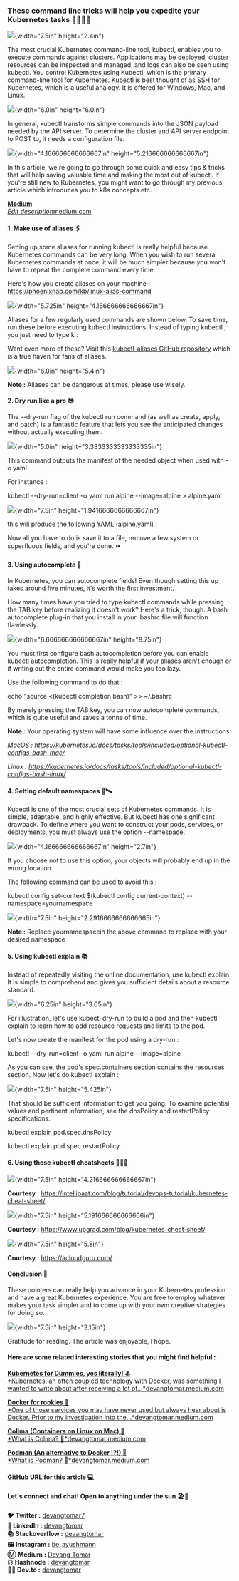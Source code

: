 ### These command line tricks will help you expedite your Kubernetes tasks 🏃🏻‍♂️💨

![](./images/media/image1.jpeg){width="7.5in" height="2.4in"}

The most crucial Kubernetes command-line tool, kubectl, enables you to
execute commands against clusters. Applications may be deployed, cluster
resources can be inspected and managed, and logs can also be seen using
kubectl. You control Kubernetes using Kubectl, which is the primary
command-line tool for Kubernetes. Kubectl is best thought of as SSH for
Kubernetes, which is a useful analogy. It is offered for Windows, Mac,
and Linux.

![](./images/media/image2.jpeg){width="6.0in" height="6.0in"}

In general, kubectl transforms simple commands into the JSON payload
needed by the API server. To determine the cluster and API server
endpoint to POST to, it needs a configuration file.

![](./images/media/image3.jpeg){width="4.166666666666667in"
height="5.216666666666667in"}

In this article, we're going to go through some quick and easy tips &
tricks that will help saving valuable time and making the most out of
kubectl. If you're still new to Kubernetes, you might want to go through
my previous article which introduces you to k8s concepts etc.

[**Medium**\
*Edit
description*medium.com](https://medium.com/@devangtomar/kubernetes-for-dummies-yes-literally-2734cf1a2291)

#### 1. Make use of aliases 🖇️

Setting up some aliases for running kubectl is really helpful because
Kubernetes commands can be very long. When you wish to run several
Kubernetes commands at once, it will be much simpler because you won't
have to repeat the complete command every time.

Here's how you create aliases on your machine :
<https://phoenixnap.com/kb/linux-alias-command>

![](./images/media/image4.jpeg){width="5.725in"
height="4.166666666666667in"}

Aliases for a few regularly used commands are shown below. To save time,
run these before executing kubectl instructions. Instead of typing
kubectl , you just need to type k :

Want even more of these? Visit this [kubectl-aliases GitHub
repository](https://github.com/ahmetb/kubectl-aliases) which is a true
haven for fans of aliases.

![](./images/media/image5.jpeg){width="6.0in" height="5.4in"}

**Note :** Aliases can be dangerous at times, please use wisely.

#### 2. Dry run like a pro 😎

The \--dry-run flag of the kubectl run command (as well as create,
apply, and patch) is a fantastic feature that lets you see the
anticipated changes without actually executing them. 

![](./images/media/image6.jpeg){width="5.0in"
height="3.3333333333333335in"}

This command outputs the manifest of the needed object when used with -o
yaml. 

For instance :

kubectl \--dry-run=client -o yaml run alpine \--image=alpine \>
alpine.yaml

![](./images/media/image7.png){width="7.5in"
height="1.9416666666666667in"}

this will produce the following YAML (alpine.yaml) :

Now all you have to do is save it to a file, remove a few system or
superfluous fields, and you're done. ⏩

#### 3. Using autocomplete 🤖

In Kubernetes, you can autocomplete fields! Even though setting this up
takes around five minutes, it's worth the first investment.

How many times have you tried to type kubectl commands while pressing
the TAB key before realizing it doesn't work? Here's a trick, though. A
bash autocomplete plug-in that you install in your .bashrc file will
function flawlessly.

![](./images/media/image8.png){width="6.666666666666667in"
height="8.75in"}

You must first configure bash autocompletion before you can enable
kubectl autocompletion. This is really helpful if your aliases aren't
enough or if writing out the entire command would make you too lazy.

Use the following command to do that :

echo \"source \<(kubectl completion bash)\" \>\> \~/.bashrc

By merely pressing the TAB key, you can now autocomplete commands, which
is quite useful and saves a tonne of time.

**Note :** Your operating system will have some influence over the
instructions.

*MacOS :
<https://kubernetes.io/docs/tasks/tools/included/optional-kubectl-configs-bash-mac/>*

*Linux :
<https://kubernetes.io/docs/tasks/tools/included/optional-kubectl-configs-bash-linux/>*

#### 4. Setting default namespaces 🚀🛰️

Kubectl is one of the most crucial sets of Kubernetes commands. It is
simple, adaptable, and highly effective. But kubectl has one significant
drawback. To define where you want to construct your pods, services, or
deployments, you must always use the option \--namespace.

![](./images/media/image9.jpeg){width="4.166666666666667in"
height="2.7in"}

If you choose not to use this option, your objects will probably end up
in the wrong location.

The following command can be used to avoid this :

kubectl config set-context \$(kubectl config current-context)
\--namespace=yournamespace

![](./images/media/image10.png){width="7.5in"
height="2.2916666666666665in"}

**Note :** Replace yournamespacein the above command to replace with
your desired namespace

#### 5. Using kubectl explain 📚

Instead of repeatedly visiting the online documentation, use kubectl
explain. It is simple to comprehend and gives you sufficient details
about a resource standard.

![](./images/media/image11.jpeg){width="6.25in" height="3.65in"}

For illustration, let's use kubectl dry-run to build a pod and then
kubectl explain to learn how to add resource requests and limits to the
pod.

Let's now create the manifest for the pod using a dry-run :

kubectl \--dry-run=client -o yaml run alpine \--image=alpine

As you can see, the pod's spec.containers section contains the resources
section. Now let's do kubectl explain :

![](./images/media/image12.png){width="7.5in" height="5.425in"}

That should be sufficient information to get you going. To examine
potential values and pertinent information, see the dnsPolicy and
restartPolicy specifications.

kubectl explain pod.spec.dnsPolicy

kubectl explain pod.spec.restartPolicy

#### 6. Using these kubectl cheatsheets 🎼🏃🏻

![](./images/media/image13.png){width="7.5in"
height="4.216666666666667in"}

**Courtesy :**
<https://intellipaat.com/blog/tutorial/devops-tutorial/kubernetes-cheat-sheet/>

![](./images/media/image14.png){width="7.5in"
height="5.191666666666666in"}

**Courtesy :** <https://www.upgrad.com/blog/kubernetes-cheat-sheet/>

![](./images/media/image15.jpeg){width="7.5in" height="5.8in"}

**Courtesy :** <https://acloudguru.com/>

#### Conclusion 🤔

These pointers can really help you advance in your Kubernetes profession
and have a great Kubernetes experience. You are free to employ whatever
makes your task simpler and to come up with your own creative strategies
for doing so.

![](./images/media/image16.jpeg){width="7.5in" height="3.15in"}

Gratitude for reading. The article was enjoyable, I hope.

#### **Here are some related interesting stories that you might find helpful :**

[**Kubernetes for Dummies, yes literally! ⚓**\
*Kubernetes, an often coupled technology with Docker, was something I
wanted to write about after receiving a lot
of...*devangtomar.medium.com](https://devangtomar.medium.com/kubernetes-for-dummies-yes-literally-2734cf1a2291)

[**Docker for rookies 🐳**\
*One of those services you may have never used but always hear about is
Docker. Prior to my investigation into
the...*devangtomar.medium.com](https://devangtomar.medium.com/how-to-get-started-with-docker-b2d924cbe9bb)

[**Colima (Containers on Linux on Mac) 🐋**\
*What is Colima?
🤔*devangtomar.medium.com](https://devangtomar.medium.com/colima-containers-on-linux-on-mac-f6396c27e39b)

[**Podman (An alternative to Docker !?!) 🦭**\
*What is Podman?
🤔*devangtomar.medium.com](https://devangtomar.medium.com/podman-an-alternative-to-docker-desktop-c30370edc98b)

#### GitHub URL for this article 💻

#### Let's connect and chat! Open to anything under the sun 🏖️🍹

**🐦 Twitter :** [devangtomar7](https://twitter.com/devangtomar7)\
**🔗 LinkedIn :**
[devangtomar](https://www.linkedin.com/in/devangtomar)\
**📚 Stackoverflow :**
[devangtomar](https://stackoverflow.com/users/8198097/devangtomar)\
**🖼️ Instagram :** [be_ayushmann](https://instagram.com/be_ayushmann)\
Ⓜ️ **Medium :** [Devang
Tomar](https://medium.com/u/8f5e1c86129d?source=post_page-----e42119a306ca--------------------------------)\
☊ **Hashnode :** [devangtomar](https://devangtomar.hashnode.dev/)\
**🧑‍💻 Dev.to :** [devangtomar](https://dev.to/devangtomar)
